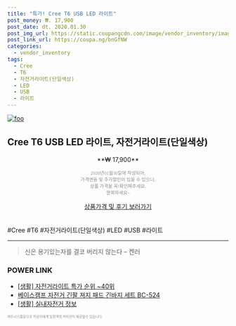 ```yaml
--- 
title: "특가! Cree T6 USB LED 라이트" 
post_money: ₩. 17,900 
post_date: dt. 2020.01.30 
post_img_url: https://static.coupangcdn.com/image/vendor_inventory/images/2016/02/15/13/5/48d7e1ae-a7d0-43d8-adbb-e1430b82df30.jpg 
post_link_url: https://coupa.ng/bnGfNW 
categories: 
  - vendor_inventory 
tags: 
  - Cree 
  - T6 
  - 자전거라이트(단일색상) 
  - LED 
  - USB 
  - 라이트 
--- 
```

[![foo](https://static.coupangcdn.com/image/vendor_inventory/images/2016/02/15/13/5/48d7e1ae-a7d0-43d8-adbb-e1430b82df30.jpg)](https://coupa.ng/bnGfNW) 

## Cree T6 USB LED 라이트, 자전거라이트(단일색상) 
<p style="text-align: center;">**₩ 17,900**</p> 
<p style="text-align: center;"><span style="color: #898c8f; font-family: Georgia,Times,serif; font-size: 0.75em;">2020년01월30일에 작성되어, <br>가격변동 및 추가할인이 있을 수 있으니,<br> 상품 가격을 꼭!확인해주세요.<br>행복하세요~</span> 
</p>	 
<div markdown="0" style="text-align: center;"><a href="https://coupa.ng/bnGfNW" class="btn btn--success">상품가격 및 후기 보러가기</a></div> 
<br><br> 
  #Cree #T6 #자전거라이트(단일색상) #LED #USB #라이트 
<hr> 

> 신은 용기있는자를 결코 버리지 않는다 – 켄러 


### POWER LINK

* <a href="https://blog.naver.com/sakai111/221789544266" target="_blank"> [생활] 자전거라이트 특가 순위 ~40위</a>
* <a href="https://blog.naver.com/an0733/221785065759" target="_blank">베이스캠프 자전거 긴팔 져지 패드 긴바지 세트 BC-524</a>
* <a href="https://blog.naver.com/sakai111/221757117433" target="_blank"> [생활] 실내자전거 정보 </a>

<span style="color: #898c8f; font-family: Georgia,Times,serif; font-size: 0.55em;">파트너스활동으로 작성자에게 일정액의 커미션이 제공될수 있습니다.</span> 
